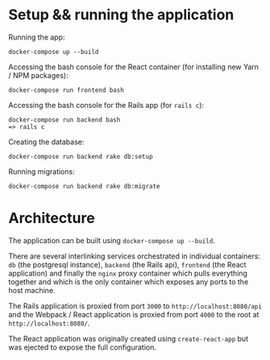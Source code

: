 # Setup && running the application

Running the app:

```
docker-compose up --build
```

Accessing the bash console for the React container (for installing new Yarn / NPM packages):

```
docker-compose run frontend bash
```

Accessing the bash console for the Rails app (for `rails c`):

```
docker-compose run backend bash
=> rails c
```

Creating the database:

```
docker-compose run backend rake db:setup
```

Running migrations:

```
docker-compose run backend rake db:migrate
```

# Architecture

The application can be built using `docker-compose up --build`.

There are several interlinking services orchestrated in individual containers: `db` (the postgresql instance), `backend` (the Rails api), `frontend` (the React application) and finally the `nginx` proxy container which pulls everything together and which is the only container which exposes any ports to the host machine.

The Rails application is proxied from port `3000` to `http://localhost:8080/api` and the Webpack / React application is proxied from port `4000` to the root at `http://localhost:8080/`.

The React application was originally created using `create-react-app` but was ejected to expose the full configuration.